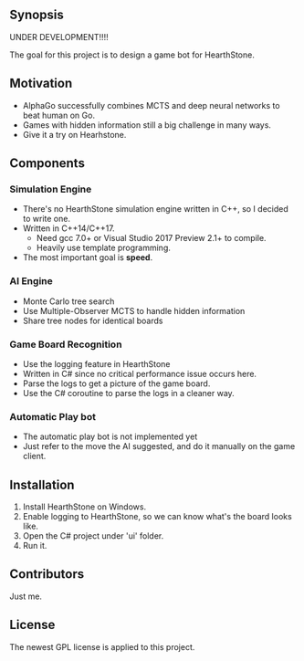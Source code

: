 ## Synopsis

UNDER DEVELOPMENT!!!!

The goal for this project is to design a game bot for HearthStone.

## Motivation
* AlphaGo successfully combines MCTS and deep neural networks to beat human on Go.
* Games with hidden information still a big challenge in many ways.
* Give it a try on Hearhstone.

## Components

### Simulation Engine
* There's no HearthStone simulation engine written in C++, so I decided to write one.
* Written in C++14/C++17.
  * Need gcc 7.0+ or Visual Studio 2017 Preview 2.1+ to compile.
  * Heavily use template programming.
* The most important goal is **speed**.

### AI Engine
* Monte Carlo tree search
* Use Multiple-Observer MCTS to handle hidden information
* Share tree nodes for identical boards

### Game Board Recognition
* Use the logging feature in HearthStone
* Written in C# since no critical performance issue occurs here.
* Parse the logs to get a picture of the game board.
* Use the C# coroutine to parse the logs in a cleaner way.

### Automatic Play bot
* The automatic play bot is not implemented yet
* Just refer to the move the AI suggested, and do it manually on the game client.

## Installation
1. Install HearthStone on Windows.
2. Enable logging to HearthStone, so we can know what's the board looks like.
3. Open the C# project under 'ui' folder.
4. Run it.

## Contributors

Just me.

## License

The newest GPL license is applied to this project.
